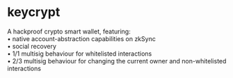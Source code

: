 # keycrypt
A hackproof crypto smart wallet, featuring: <br/>
• native account-abstraction capabilities on zkSync <br/>
• social recovery <br/>
• 1/1 multisig behaviour for whitelisted interactions <br/>
• 2/3 multisig behaviour for changing the current owner and non-whitelisted interactions <br/>

